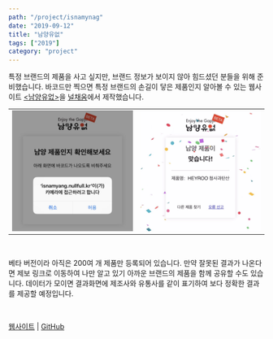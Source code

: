 ```yaml
---
path: "/project/isnamynag"
date: "2019-09-12"
title: "남양유없"
tags: ["2019"]
category: "project"
---
```

특정 브랜드의 제품을 사고 싶지만, 브랜드 정보가 보이지 않아 힘드셨던 분들을 위해 준비했습니다. 바코드만 찍으면 특정 브랜드의 손길이 닿은 제품인지 알아볼 수 있는 웹사이트 [&lt;남양유없&gt;](https://isnamyang.nullfull.kr)을 [널채움](https://nullfull.kr)에서 제작했습니다.

|  |  |
|:-------|-------:|
|![isnamyang_1](./img/isnamyang_1.jpg)|![isnamyang_2](./img/isnamyang_2.jpg)|

<br />

베타 버전이라 아직은 200여 개 제품만 등록되어 있습니다. 만약 잘못된 결과가 나온다면 제보 링크로 이동하여 나만 알고 있기 아까운 브랜드의 제품을 함께 공유할 수도 있습니다.
데이터가 모이면 결과화면에 제조사와 유통사를 같이 표기하여 보다 정확한 결과를 제공할 예정입니다.

<br />

[웹사이트](https://isnamyang.nullfull.kr) | [GitHub](https://github.com/nullfull/isnamyang)
